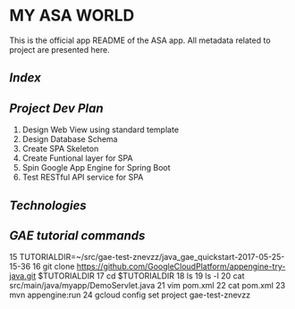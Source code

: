 

**MY ASA WORLD**
============

This is the official app README of the ASA app. All metadata related to project are presented here.

*Index*
-----

*Project Dev Plan*
----------------

1. Design Web View using standard template
2. Design Database Schema
3. Create SPA Skeleton
4. Create Funtional layer for SPA
5. Spin Google App Engine for Spring Boot
6. Test RESTful API service for SPA

*Technologies*
------------


*GAE tutorial commands*
-----
   15  TUTORIALDIR=~/src/gae-test-znevzz/java_gae_quickstart-2017-05-25-15-36
   16  git clone https://github.com/GoogleCloudPlatform/appengine-try-java.git $TUTORIALDIR
   17  cd $TUTORIALDIR
   18  ls
   19  ls -l
   20  cat src/main/java/myapp/DemoServlet.java
   21  vim pom.xml
   22  cat pom.xml
   23  mvn appengine:run
   24  gcloud config set project gae-test-znevzz

